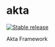 # akta

[![Stable release](https://img.shields.io/npm/v/akta.svg)](https://npm.im/akta)

Akta Framework